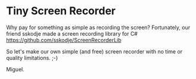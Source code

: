 # Tiny Screen Recorder

Why pay for something as simple as recording the screen? Fortunately, our friend sskodje made a screen recording library for C# https://github.com/sskodje/ScreenRecorderLib

So let's make our own simple (and free) screen recorder with no time or quality limitations. ;-)

Miguel.
